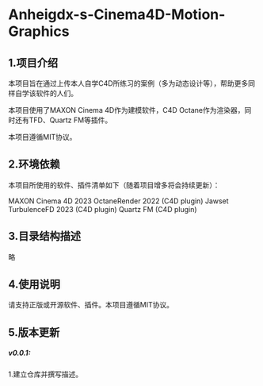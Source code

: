 # Anheigdx-s-Cinema4D-Motion-Graphics

## 1.项目介绍

本项目旨在通过上传本人自学C4D所练习的案例（多为动态设计等），帮助更多同样自学该软件的人们。

本项目使用了MAXON Cinema 4D作为建模软件，C4D Octane作为渲染器，同时还有TFD、Quartz FM等插件。

本项目遵循MIT协议。

## 2.环境依赖

本项目所使用的软件、插件清单如下（随着项目增多将会持续更新）：

MAXON Cinema 4D 2023
OctaneRender 2022 (C4D plugin)
Jawset TurbulenceFD 2023 (C4D plugin)
Quartz FM (C4D plugin)

## 3.目录结构描述

略

## 4.使用说明

请支持正版或开源软件、插件。本项目遵循MIT协议。

## 5.版本更新
##### v0.0.1:
1.建立仓库并撰写描述。
